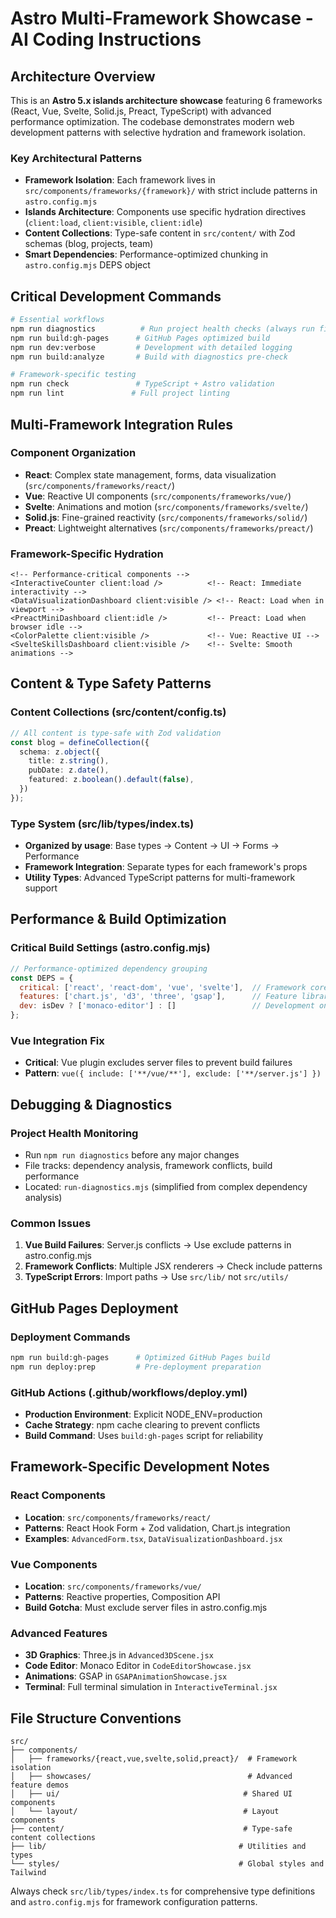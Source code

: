 # Astro Multi-Framework Showcase - AI Coding Instructions

## Architecture Overview

This is an **Astro 5.x islands architecture showcase** featuring 6 frameworks (React, Vue, Svelte, Solid.js, Preact, TypeScript) with advanced performance optimization. The codebase demonstrates modern web development patterns with selective hydration and framework isolation.

### Key Architectural Patterns

- **Framework Isolation**: Each framework lives in `src/components/frameworks/{framework}/` with strict include patterns in `astro.config.mjs`
- **Islands Architecture**: Components use specific hydration directives (`client:load`, `client:visible`, `client:idle`)
- **Content Collections**: Type-safe content in `src/content/` with Zod schemas (blog, projects, team)
- **Smart Dependencies**: Performance-optimized chunking in `astro.config.mjs` DEPS object

## Critical Development Commands

```bash
# Essential workflows
npm run diagnostics          # Run project health checks (always run first)
npm run build:gh-pages      # GitHub Pages optimized build
npm run dev:verbose         # Development with detailed logging
npm run build:analyze       # Build with diagnostics pre-check

# Framework-specific testing
npm run check               # TypeScript + Astro validation
npm run lint               # Full project linting
```

## Multi-Framework Integration Rules

### Component Organization
- **React**: Complex state management, forms, data visualization (`src/components/frameworks/react/`)
- **Vue**: Reactive UI components (`src/components/frameworks/vue/`)
- **Svelte**: Animations and motion (`src/components/frameworks/svelte/`)
- **Solid.js**: Fine-grained reactivity (`src/components/frameworks/solid/`)
- **Preact**: Lightweight alternatives (`src/components/frameworks/preact/`)

### Framework-Specific Hydration
```astro
<!-- Performance-critical components -->
<InteractiveCounter client:load />          <!-- React: Immediate interactivity -->
<DataVisualizationDashboard client:visible /> <!-- React: Load when in viewport -->
<PreactMiniDashboard client:idle />         <!-- Preact: Load when browser idle -->
<ColorPalette client:visible />             <!-- Vue: Reactive UI -->
<SvelteSkillsDashboard client:visible />    <!-- Svelte: Smooth animations -->
```

## Content & Type Safety Patterns

### Content Collections (src/content/config.ts)
```typescript
// All content is type-safe with Zod validation
const blog = defineCollection({
  schema: z.object({
    title: z.string(),
    pubDate: z.date(),
    featured: z.boolean().default(false),
  })
});
```

### Type System (src/lib/types/index.ts)
- **Organized by usage**: Base types → Content → UI → Forms → Performance
- **Framework Integration**: Separate types for each framework's props
- **Utility Types**: Advanced TypeScript patterns for multi-framework support

## Performance & Build Optimization

### Critical Build Settings (astro.config.mjs)
```javascript
// Performance-optimized dependency grouping
const DEPS = {
  critical: ['react', 'react-dom', 'vue', 'svelte'],  // Framework cores
  features: ['chart.js', 'd3', 'three', 'gsap'],      // Feature libraries
  dev: isDev ? ['monaco-editor'] : []                 // Development only
};
```

### Vue Integration Fix
- **Critical**: Vue plugin excludes server files to prevent build failures
- **Pattern**: `vue({ include: ['**/vue/**'], exclude: ['**/server.js'] })`

## Debugging & Diagnostics

### Project Health Monitoring
- Run `npm run diagnostics` before any major changes
- File tracks: dependency analysis, framework conflicts, build performance
- Located: `run-diagnostics.mjs` (simplified from complex dependency analysis)

### Common Issues
1. **Vue Build Failures**: Server.js conflicts → Use exclude patterns in astro.config.mjs
2. **Framework Conflicts**: Multiple JSX renderers → Check include patterns
3. **TypeScript Errors**: Import paths → Use `src/lib/` not `src/utils/`

## GitHub Pages Deployment

### Deployment Commands
```bash
npm run build:gh-pages      # Optimized GitHub Pages build
npm run deploy:prep         # Pre-deployment preparation
```

### GitHub Actions (.github/workflows/deploy.yml)
- **Production Environment**: Explicit NODE_ENV=production
- **Cache Strategy**: npm cache clearing to prevent conflicts
- **Build Command**: Uses `build:gh-pages` script for reliability

## Framework-Specific Development Notes

### React Components
- **Location**: `src/components/frameworks/react/`
- **Patterns**: React Hook Form + Zod validation, Chart.js integration
- **Examples**: `AdvancedForm.tsx`, `DataVisualizationDashboard.jsx`

### Vue Components  
- **Location**: `src/components/frameworks/vue/`
- **Patterns**: Reactive properties, Composition API
- **Build Gotcha**: Must exclude server files in astro.config.mjs

### Advanced Features
- **3D Graphics**: Three.js in `Advanced3DScene.jsx`
- **Code Editor**: Monaco Editor in `CodeEditorShowcase.jsx`
- **Animations**: GSAP in `GSAPAnimationShowcase.jsx`
- **Terminal**: Full terminal simulation in `InteractiveTerminal.jsx`

## File Structure Conventions

```
src/
├── components/
│   ├── frameworks/{react,vue,svelte,solid,preact}/  # Framework isolation
│   ├── showcases/                                   # Advanced feature demos
│   ├── ui/                                         # Shared UI components
│   └── layout/                                     # Layout components
├── content/                                        # Type-safe content collections
├── lib/                                           # Utilities and types
└── styles/                                        # Global styles and Tailwind
```

Always check `src/lib/types/index.ts` for comprehensive type definitions and `astro.config.mjs` for framework configuration patterns.
